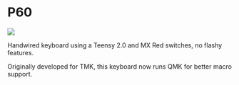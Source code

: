 # P60

![](https://user-images.githubusercontent.com/26496/108102379-c3562d00-7088-11eb-9083-9921497429ca.JPG)

Handwired keyboard using a Teensy 2.0 and MX Red switches, no flashy features.

Originally developed for TMK, this keyboard now runs QMK for better macro support.
